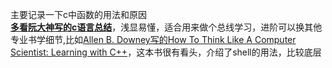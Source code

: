 主要记录一下c中函数的用法和原因</br> 
**[多看阮大神写的c语言总结](https://wangdoc.com/clang/intro.html)**，浅显易懂，适合用来做个总线学习，进阶可以换其他专业书学细节,比如[Allen B. Downey写的How To Think Like A Computer Scientist: Learning with C++](http://docs.linuxtone.org/ebooks/C&CPP/c/index.html)，这本书很有看头，介绍了shell的用法，比较底层
